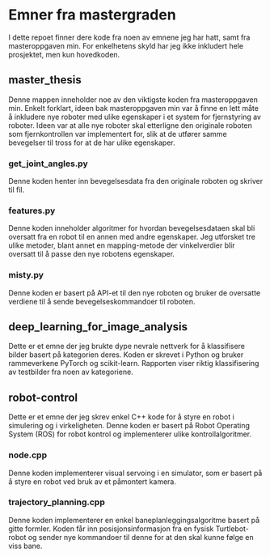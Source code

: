 # Emner fra mastergraden

I dette repoet finner dere kode fra noen av emnene jeg har hatt, samt fra masteroppgaven min. For enkelhetens skyld har jeg ikke inkludert hele prosjektet, men kun hovedkoden.

## master_thesis

Denne mappen inneholder noe av den viktigste koden fra masteroppgaven min. Enkelt forklart, ideen bak masteroppgaven min var å finne en lett måte å inkludere nye roboter med ulike egenskaper i et system for fjernstyring av roboter. Ideen var at alle nye roboter skal etterligne den originale roboten som fjernkontrollen var implementert for, slik at de utfører samme bevegelser til tross for at de har ulike egenskaper.

### get_joint_angles.py

Denne koden henter inn bevegelsesdata fra den originale roboten og skriver til fil.

### features.py

Denne koden inneholder algoritmer for hvordan bevegelsesdataen skal bli oversatt fra en robot til en annen med andre egenskaper. Jeg utforsket tre ulike metoder, blant annet en mapping-metode der vinkelverdier blir oversatt til å passe den nye robotens egenskaper.

### misty.py

Denne koden er basert på API-et til den nye roboten og bruker de oversatte verdiene til å sende bevegelseskommandoer til roboten.


## deep_learning_for_image_analysis

Dette er et emne der jeg brukte dype nevrale nettverk for å klassifisere bilder basert på kategorien deres. Koden er skrevet i Python og bruker rammeverkene PyTorch og scikit-learn. Rapporten viser riktig klassifisering av testbilder fra noen av kategoriene.

## robot-control

Dette er et emne der jeg skrev enkel C++ kode for å styre en robot i simulering og i virkeligheten. Denne koden er basert på Robot Operating System (ROS) for robot kontrol og implementerer ulike kontrollalgoritmer.

### node.cpp

Denne koden implementerer visual servoing i en simulator, som er basert på å styre en robot ved bruk av et påmontert kamera.

### trajectory_planning.cpp

Denne koden implementerer en enkel baneplanleggingsalgoritme basert på gitte formler. Koden får inn posisjonsinformasjon fra en fysisk Turtlebot-robot og sender nye kommandoer til denne for at den skal kunne følge en viss bane.
